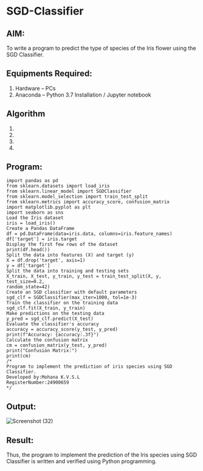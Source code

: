 # SGD-Classifier
## AIM:
To write a program to predict the type of species of the Iris flower using the SGD Classifier.

## Equipments Required:
1. Hardware – PCs
2. Anaconda – Python 3.7 Installation / Jupyter notebook

## Algorithm
1. 
2. 
3. 
4. 

## Program:
```
import pandas as pd
from sklearn.datasets import load_iris
from sklearn.linear_model import SGDClassifier
from sklearn.model_selection import train_test_split
from sklearn.metrics import accuracy_score, confusion_matrix
import matplotlib.pyplot as plt
import seaborn as sns
Load the Iris dataset
iris = load_iris()
Create a Pandas DataFrame
df = pd.DataFrame(data=iris.data, columns=iris.feature_names)
df['target'] = iris.target
Display the first few rows of the dataset
print(df.head())
Split the data into features (X) and target (y)
X = df.drop('target', axis=1)
y = df['target']
Split the data into training and testing sets
X_train, X_test, y_train, y_test = train_test_split(X, y, test_size=0.2,
random_state=42)
Create an SGD classifier with default parameters
sgd_clf = SGDClassifier(max_iter=1000, tol=1e-3)
Train the classifier on the training data
sgd_clf.fit(X_train, y_train)
Make predictions on the testing data
y_pred = sgd_clf.predict(X_test)
Evaluate the classifier's accuracy
accuracy = accuracy_score(y_test, y_pred)
print(f"Accuracy: {accuracy:.3f}")
Calculate the confusion matrix
cm = confusion_matrix(y_test, y_pred)
print("Confusion Matrix:")
print(cm)
/*
Program to implement the prediction of iris species using SGD Classifier.
Developed by:Mohana K.V.S.L 
RegisterNumber:24900659  
*/
```

## Output:
![Screenshot (32)](https://github.com/user-attachments/assets/d4398107-246d-43fe-addc-ea11a4ffc60b)



## Result:
Thus, the program to implement the prediction of the Iris species using SGD Classifier is written and verified using Python programming.
